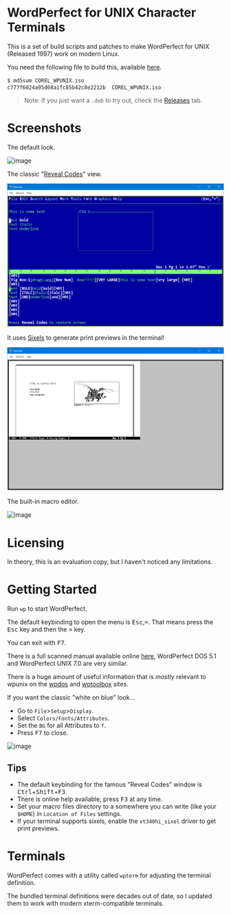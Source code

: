 # WordPerfect for UNIX Character Terminals

This is a set of build scripts and patches to make WordPerfect for UNIX (Released 1997)
work on modern Linux.

You need the following file to build this, available
[here](https://winworldpc.com/product/wordperfect/7x-unix).

```
$ md5sum COREL_WPUNIX.iso
c777f6024a95d68a1fc85b42c8e2212b  COREL_WPUNIX.iso
```

> Note: If you just want a `.deb` to try out, check the [Releases](https://github.com/taviso/wpunix/releases) tab.

# Screenshots

The default look.

![image](https://user-images.githubusercontent.com/123814/179531850-7ed44cf6-2d7d-4d8c-960b-6086870bb4d4.png)

The classic "[Reveal Codes](https://wptoolbox.com/tips/RevealCodes.html)" view.

![Screenshot](/doc/wpscreenshot-layout.png?raw=true "Layout")

It uses [Sixels](https://en.wikipedia.org/wiki/Sixel) to generate print previews in the terminal!

![Screenshot](/doc/wpscreenshot-sixels.png?raw=true "Print Preview")

The built-in macro editor.

![image](https://user-images.githubusercontent.com/123814/179529235-98f10f47-ad77-443e-8c54-b1b5139b585e.png)

# Licensing

In theory, this is an evaluation copy, but I haven't noticed any limitations.

# Getting Started

Run `wp` to start WordPerfect.

The default keybinding to open the menu is <kbd>Esc</kbd>,<kbd>=</kbd>. That means press the <kbd>Esc</kbd> key and then the <kbd>=</kbd> key.

You can exit with <kbd>F7</kbd>.

There is a full scanned manual available online [here](http://www.columbia.edu/~em36/wpdos/WPDOS51Reference.pdf), WordPerfect DOS 5.1 and WordPerfect UNIX 7.0 are very similar.

There is a huge amount of useful information that is *mostly* relevant to wpunix on the [wpdos](http://wpdos.org) and [wptoolbox](https://wptoolbox.com) sites.

If you want the classic "white on blue" look...

- Go to `File`>`Setup`>`Display`.
- Select `Colors/Fonts/Attributes`.
- Set the `BG` for all Attributes to `f`.
- Press <kbd>F7</kbd> to close.

![image](https://user-images.githubusercontent.com/123814/179447833-cb688b39-2aad-4816-a031-974df80e4663.png)

## Tips 

- The default keybinding for the famous "Reveal Codes" window is <kbd>Ctrl</kbd>+<kbd>Shift</kbd>+<kbd>F3</kbd>.
- There is online help available, press <kbd>F3</kbd> at any time.
- Set your macro files directory to a somewhere you can write (like your `$HOME`) in `Location of Files` settings.
- If your terminal supports sixels, enable the `vt340hi_sixel` driver to get print previews.

# Terminals

WordPerfect comes with a utility called `wpterm` for adjusting the terminal definition.

The bundled terminal definitions were decades out of date, so I updated them to work with modern xterm-compatible terminals.



